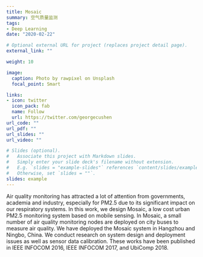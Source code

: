 ```yaml
---
title: Mosaic
summary: 空气质量监测
tags:
- Deep Learning
date: "2020-02-22"

# Optional external URL for project (replaces project detail page).
external_link: ""

weight: 10

image:
  caption: Photo by rawpixel on Unsplash
  focal_point: Smart

links:
- icon: twitter
  icon_pack: fab
  name: Follow
  url: https://twitter.com/georgecushen
url_code: ""
url_pdf: ""
url_slides: ""
url_video: ""

# Slides (optional).
#   Associate this project with Markdown slides.
#   Simply enter your slide deck's filename without extension.
#   E.g. `slides = "example-slides"` references `content/slides/example-slides.md`.
#   Otherwise, set `slides = ""`.
slides: example
---
```

Air quality monitoring has attracted a lot of attention from governments, academia and industry, especially for PM2.5 due to its significant impact on our respiratory systems. In this work, we design Mosaic, a low cost urban PM2.5 monitoring system based on mobile sensing. In Mosaic, a small number of air quality monitoring nodes are deployed on city buses to measure air quality. We have deployed the Mosaic system in Hangzhou and Ningbo, China. We conduct research on system design and deployment issues as well as sensor data calibration. These works have been published in IEEE INFOCOM 2016, IEEE INFOCOM 2017, and UbiComp 2018.
